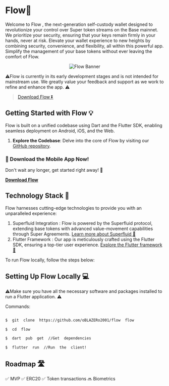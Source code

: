 # Flow🌊

Welcome to Flow , the next-generation self-custody wallet designed to revolutionize your control over Super token streams on the Base mainnet. We prioritize your security, ensuring that your keys remain firmly in your hands, never at risk. Elevate your wallet experience to new heights by combining security, convenience, and flexibility, all within this powerful app. Simplify the management of your base tokens without ever leaving the comfort of Flow.

<center>
<img src="https://i.ibb.co/6n7dg7G/Mac-Book-Pro-16-2.png" alt="Flow Banner" />
</center>

⚠️Flow is currently in its early development stages and is not intended for mainstream use. We greatly value your feedback and support as we work to refine and enhance the app. ⚠️

> [Download Flow ⏬](https://github.com/oBLAZERo2001/flow/blob/main/app-release.apk)

## Getting Started with Flow 💡

Flow is built on a unified codebase using Dart and the Flutter SDK, enabling seamless deployment on Android, iOS, and the Web.

1.  **Explore the Codebase**: Delve into the core of Flow by visiting our [GitHub repository](https://github.com/oBLAZERo2001/flow).

### **📱 Download the Mobile App Now!**

Don't wait any longer, get started right away! 🚀

[**Download Flow**](https://github.com/oBLAZERo2001/flow/blob/main/app-release.apk)

## Technology Stack 🔧

Flow harnesses cutting-edge technologies to provide you with an unparalleled experience:

1. Superfluid Integration : Flow is powered by the Superfluid protocol, extending base tokens with advanced value-movement capabilities through Super Agreements. [Learn more about Superfluid 🔗](https://www.superfluid.finance/)
2. Flutter Framework : Our app is meticulously crafted using the Flutter SDK, ensuring a top-tier user experience. [Explore the Flutter framework 🔗](https://flutter.dev/)

To run Flow locally, follow the steps below:

## Setting Up Flow Locally 💻

⚠️Make sure you have all the necessary software and packages installed to run a Flutter application. ⚠️

Commands:
```bash

$  git  clone  https://github.com/oBLAZERo2001/flow  flow

$  cd  flow

$  dart  pub  get  //Get  dependencies

$  flutter  run  //Run  the  client!

```
## Roadmap 🛣️
✅ MVP
✅ ERC20
✅ Token transactions
🔜 Biometrics

